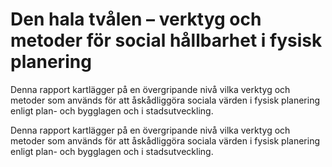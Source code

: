 # Den hala tvålen – verktyg och metoder för social hållbarhet i fysisk planering

Denna rapport kartlägger på en övergripande nivå vilka verktyg och metoder som används för att åskådliggöra sociala värden i fysisk planering enligt plan- och bygglagen och i stadsutveckling.

Denna rapport kartlägger på en övergripande nivå vilka verktyg och metoder som används för att åskådliggöra sociala värden i fysisk planering enligt plan- och bygglagen och i stadsutveckling.
